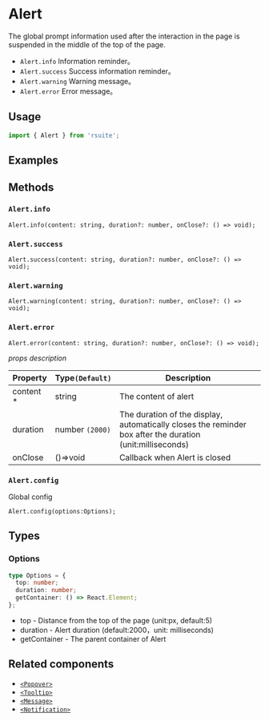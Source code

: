 # Alert

The global prompt information used after the interaction in the page is suspended in the middle of the top of the page.

* `Alert.info` Information reminder。
* `Alert.success` Success information reminder。
* `Alert.warning` Warning message。
* `Alert.error` Error message。

## Usage

```js
import { Alert } from 'rsuite';
```

## Examples

<!--{demo}-->

## Methods

### `Alert.info`

```
Alert.info(content: string, duration?: number, onClose?: () => void);
```

### `Alert.success`

```
Alert.success(content: string, duration?: number, onClose?: () => void);
```

### `Alert.warning`

```
Alert.warning(content: string, duration?: number, onClose?: () => void);
```

### `Alert.error`

```
Alert.error(content: string, duration?: number, onClose?: () => void);
```

_props description_

| Property   | Type`(Default)` | Description                                                                                               |
| ---------- | --------------- | --------------------------------------------------------------------------------------------------------- |
| content \* | string          | The content of alert                                                                                      |
| duration   | number `(2000)` | The duration of the display, automatically closes the reminder box after the duration (unit:milliseconds) |
| onClose    | ()=>void        | Callback when Alert is closed                                                                             |

### `Alert.config`

Global config

```
Alert.config(options:Options);
```

## Types

### Options

```typescript
type Options = {
  top: number;
  duration: number;
  getContainer: () => React.Element;
};
```

* top - Distance from the top of the page (unit:px, default:5)
* duration - Alert duration (default:2000，unit: milliseconds)
* getContainer - The parent container of Alert

## Related components

* [`<Popover>`](./popover)
* [`<Tooltip>`](./tooltip)
* [`<Message>`](./message)
* [`<Notification>`](./notification)
